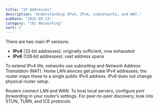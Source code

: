 ```yaml
---
title: "IP Addresses"
description: "Understanding IPv4, IPv6, subnetworks, and NAT."
pubDate: "2025-05-13"
category: "[6] Networking"
sort: 2
---
```


There are two main IP versions:

- **IPv4** (32‑bit addresses): originally sufficient, now exhausted  
- **IPv6** (128‑bit addresses): vast address space  

To extend IPv4 life, networks use *subnetting* and *Network Address Translation* (NAT). Home LAN devices get private IPv4 addresses; the router maps these to a single public IPv4 address. IPv6 does not change physical router setup.

Routers connect LAN and WAN. To host local servers, configure *port forwarding* in your router’s settings. For peer-to-peer discovery, look into STUN, TURN, and ICE protocols.
